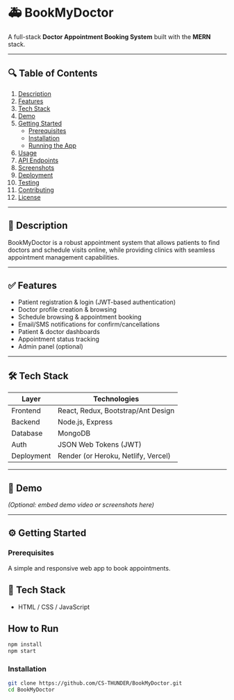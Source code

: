 

# 🚑 BookMyDoctor

A full-stack **Doctor Appointment Booking System** built with the **MERN** stack.

---

## 🔍 Table of Contents

1. [Description](#description)  
2. [Features](#features)  
3. [Tech Stack](#tech-stack)  
4. [Demo](#demo)  
5. [Getting Started](#getting-started)  
   - [Prerequisites](#prerequisites)  
   - [Installation](#installation)  
   - [Running the App](#running-the-app)  
6. [Usage](#usage)  
7. [API Endpoints](#api-endpoints)  
8. [Screenshots](#screenshots)  
9. [Deployment](#deployment)  
10. [Testing](#testing)  
11. [Contributing](#contributing)  
12. [License](#license)

---

## 📘 Description

BookMyDoctor is a robust appointment system that allows patients to find doctors and schedule visits online, while providing clinics with seamless appointment management capabilities.

---

## ✅ Features

- Patient registration & login (JWT-based authentication)  
- Doctor profile creation & browsing  
- Schedule browsing & appointment booking  
- Email/SMS notifications for confirm/cancellations  
- Patient & doctor dashboards  
- Appointment status tracking  
- Admin panel (optional)

---

## 🛠 Tech Stack

| Layer     | Technologies                         |
|-----------|--------------------------------------|
| Frontend  | React, Redux, Bootstrap/Ant Design    |
| Backend   | Node.js, Express                     |
| Database  | MongoDB                              |
| Auth      | JSON Web Tokens (JWT)                |
| Deployment| Render (or Heroku, Netlify, Vercel) |

---

## 🎥 Demo

*(Optional: embed demo video or screenshots here)*

---

## ⚙️ Getting Started

### Prerequisites


A simple and responsive web app to book appointments.

## 🔧 Tech Stack

- HTML / CSS / JavaScript

## How to Run

```bash
npm install
npm start
```

### Installation

```bash
git clone https://github.com/CS-THUNDER/BookMyDoctor.git
cd BookMyDoctor

